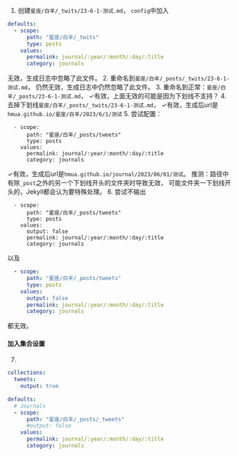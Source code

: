 

1. 创建`星座/白羊/_twits/23-6-1-测试.md`，
`config`中加入
```yaml
defaults:
  - scope:
      path: "星座/白羊/_twits"
      type: posts
    values:
      permalink: journal/:year/:month/:day/:title
      category: journals
```
无效，生成日志中忽略了此文件。
2. 重命名到`星座/白羊/_posts/_twits/23-6-1-测试.md`，
仍然无效，生成日志中仍然忽略了此文件。
3. 重命名到正常：`星座/白羊/_posts/23-6-1-测试.md`，
✓有效，上面无效的可能是因为下划线不支持？
4. 去掉下划线`星座/白羊/_posts/_twits/23-6-1-测试.md`，
✓有效，生成后url是`hmua.github.io/星座/白羊/2023/6/1/测试`
5. 尝试配置：
```
  - scope:
      path: "星座/白羊/_posts/tweets"
      type: posts
    values:
      permalink: journal/:year/:month/:day/:title
      category: journals
```
✓有效，生成后url是`hmua.github.io/journal/2023/06/01/测试`。
推测：路径中有除`_post`之外的另一个下划线开头的文件夹时导致无效，
可能文件夹一下划线开头的，Jekyll都会认为要特殊处理。
6. 尝试不输出
```
  - scope:
      path: "星座/白羊/_posts/tweets"
      type: posts
    values:
      output: false
      permalink: journal/:year/:month/:day/:title
      category: journals
```
以及
```YAML
  - scope:
      path: "星座/白羊/_posts/tweets"
      type: posts
    values:
      output: false
      permalink: journal/:year/:month/:day/:title
      category: journals
```
都无效。
#### 加入集合设置
7.
```yaml
collections:
  tweets:
    output: true
    
defaults:
  # Journals
  - scope:
      path: "星座/白羊/_posts/_tweets"
      #output: false
    values:
      permalink: journal/:year/:month/:day/:title
      category: journals
```
